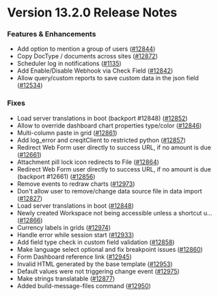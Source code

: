 # Version 13.2.0 Release Notes

### Features & Enhancements

- Add option to mention a group of users ([#12844](https://github.com/creqit/creqit/pull/12844))
- Copy DocType / documents across sites ([#12872](https://github.com/creqit/creqit/pull/12872))
- Scheduler log in notifications ([#1135](https://github.com/creqit/creqit/pull/1135))
- Add Enable/Disable Webhook via Check Field ([#12842](https://github.com/creqit/creqit/pull/12842))
- Allow query/custom reports to save custom data in the json field ([#12534](https://github.com/creqit/creqit/pull/12534))

### Fixes

- Load server translations in boot (backport #12848) ([#12852](https://github.com/creqit/creqit/pull/12852))
- Allow to override dashboard chart properties type/color ([#12846](https://github.com/creqit/creqit/pull/12846))
- Multi-column paste in grid ([#12861](https://github.com/creqit/creqit/pull/12861))
- Add log_error and creqitClient to restricted python ([#12857](https://github.com/creqit/creqit/pull/12857))
- Redirect Web Form user directly to success URL, if no amount is due ([#12661](https://github.com/creqit/creqit/pull/12661))
- Attachment pill lock icon redirects to File ([#12864](https://github.com/creqit/creqit/pull/12864))
- Redirect Web Form user directly to success URL, if no amount is due (backport #12661) ([#12856](https://github.com/creqit/creqit/pull/12856))
- Remove events to redraw charts ([#12973](https://github.com/creqit/creqit/pull/12973))
- Don't allow user to remove/change data source file in data import ([#12827](https://github.com/creqit/creqit/pull/12827))
- Load server translations in boot ([#12848](https://github.com/creqit/creqit/pull/12848))
- Newly created Workspace not being accessible unless a shortcut u… ([#12866](https://github.com/creqit/creqit/pull/12866))
- Currency labels in grids ([#12974](https://github.com/creqit/creqit/pull/12974))
- Handle error while session start ([#12933](https://github.com/creqit/creqit/pull/12933))
- Add field type check in custom field validation ([#12858](https://github.com/creqit/creqit/pull/12858))
- Make language select optional and fix breakpoint issues ([#12860](https://github.com/creqit/creqit/pull/12860))
- Form Dashboard reference link ([#12945](https://github.com/creqit/creqit/pull/12945))
- Invalid HTML generated by the base template ([#12953](https://github.com/creqit/creqit/pull/12953))
- Default values were not triggering change event ([#12975](https://github.com/creqit/creqit/pull/12975))
- Make strings translatable ([#12877](https://github.com/creqit/creqit/pull/12877))
- Added build-message-files command ([#12950](https://github.com/creqit/creqit/pull/12950))